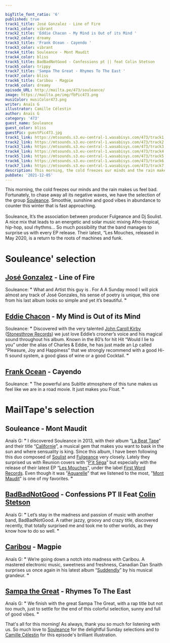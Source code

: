 ```yaml
---

bigTitle_font_ratio: '6'
published: true
track1_title: José Gonzalez - Line of Fire
track1_color: vibrant
track2_title: 'Eddie Chacon - My Mind is Out of its Mind '
track2_color: dreamy
track3_title: 'Frank Ocean - Cayendo '
track3_color: vibrant
track4_title: Souleance - Mont Maudit
track4_color: bliss
track5_title: BadBadNotGood - Confessions pt || feat Colin Stetson
track5_color: trippy
track7_title: 'Sampa The Great - Rhymes To The East '
track7_color: bliss
track6_title: Caribou - Magpie
track6_color: dreamy
episode_URL: http://mailta.pe/473/souleance/
image: https://mailta.pe/img/fbPic473.png
musiColor: musiColor473.png
writer: Anaïs G
illustrator: Camille Célestin
author: Anaïs G
category: '473'
guest_name: Souleance
guest_color: bliss
guestPic: guestPic473.jpg
track1_link: https://mtsounds.s3.eu-central-1.wasabisys.com/473/track1.mp3
track2_link: https://mtsounds.s3.eu-central-1.wasabisys.com/473/track2.mp3
track3_link: https://mtsounds.s3.eu-central-1.wasabisys.com/473/track3.mp3
track4_link: https://mtsounds.s3.eu-central-1.wasabisys.com/473/track4.mp3
track5_link: https://mtsounds.s3.eu-central-1.wasabisys.com/473/track5.mp3
track6_link: https://mtsounds.s3.eu-central-1.wasabisys.com/473/track6.mp3
track7_link: https://mtsounds.s3.eu-central-1.wasabisys.com/473/track7.mp3
description: This morning, the cold freezes our minds and the rain makes us feel bad. Fortunately, to chase away all its negative waves, we have the selection of the group Souleance. Smoothie, sunshine and good vibes in abundance to counter this winter that is fast approaching.
pubDate: '2021-12-05'
---
```

 This morning, the cold freezes our minds and the rain makes us feel bad. Fortunately, to chase away all its negative waves, we have the selection of the group [Souleance](https://souleance.bandcamp.com/). Smoothie, sunshine and good vibes in abundance to counter this winter that is fast approaching.
<br><br>
Souleance, It’s the association between producer Fulgeance and Dj Soulist. A nice mix that leads to an energetic and solar music mixing Afro-tropical, hip-hop, soul rhythms... So much possibility that the band manages to surprise us with every EP release. Their latest, “Les Mouches, released in May 2020, is a return to the roots of machines and funk.



# Souleance' selection

## [José Gonzalez](http://jose-gonzalez.com/) - Line of Fire
Souleance: **"** What and Artist this guy is . For A A Sunday mood I will pick almost any track of José Gonzales, his sense of poetry is unique, this one from his last album looks so simple and yet it’s beautiful. **"** 

## [Eddie Chacon](https://eddiechacon.com/) - My Mind is Out of its Mind
Souleance: **"** Discovered with the very talented [John Caroll Kirby](https://johncarrollkirby.com/) ([Stonesthrow Records](https://www.stonesthrow.com/)) we just love Eddie’s crooner’s voice and his magical sound throughout his album. Known in the 80’s for hit Hit “Would I lie to you” under the alias of Charles & Eddie, he has just made an Lp called “Pleasure, Joy and Happiness” that we strongly recommend with a good Hi-fi sound system, a good glass of wine or a good Cocktail. **"** 

## [Frank Ocean](https://blonded.co/) - Cayendo
Souleance: **"** The powerful ans Subltle atmosphere of this tune makes us feel like we are in a road movie. It just makes you Float. **"** 


# MailTape's selection

## Souleance - Mont Maudit
Anaïs G: **"** I discovered Souleance in 2013, with their album “[La Beat Tape](https://souleance.bandcamp.com/album/la-beat-tape)” and their title “[Californie](https://souleance.bandcamp.com/album/la-beat-tape)”, a musical gem that makes you want to bask in the sun and where sensuality is king. Since this album, I have been following this duo composed of [Soulist](https://www.facebook.com/soulistofficial/) and [Fulgeance](https://www.facebook.com/fulgeancebeats/) very closely. Lately they surprised us with Reunion covers with “[P’it Séga](https://souleance.bandcamp.com/album/pti-sega-ep)” but especially with the release of their latest EP “[Les Mouches](https://souleance.bandcamp.com/album/les-mouches)”, under the label [First Word Records](http://www.firstwordrecords.com/). Even though it was "[Aquarelle](https://souleance.bandcamp.com/album/les-mouches)" that we listened to the most, "[Mont Maudit](https://souleance.bandcamp.com/album/les-mouches)" is one of my favorites. **"** 

## [BadBadNotGood](https://badbadnotgood.bandcamp.com/) - Confessions PT II Feat [Colin Stetson](https://www.colinstetson.com/)
Anaïs G: **"** Let’s stay in the madness and passion of music with another band, BadBadNotGood. A rather jazzy, groovy and crazy title, discovered recently, that totally surprised me and took me to other worlds, as they know how to do so well. **"** 

## [Caribou](https://soundcloud.com/caribouband) - Magpie 
Anaïs G: **"** We’re going down a notch into madness with Caribou. A mastered electronic music, sweetness and freshness, Canadian Dan Snaith surprises us once again in his latest album “[Suddendly](https://soundcloud.com/caribouband/sets/suddenly-47811653)” by his musical grandeur. **"** 

##  [Sampa the Great](https://www.sampathegreat.com/) - Rhymes To The East 
Anaïs G: **"** We finish with the great Sampa The Great, with a rap title but not too much, just to settle for the end of this colorful selection, sunny and full of good vibes. **"** 

That's all for this morning! As always, thank you so much for listening with us. So much love to [Souleance](https://souleance.bandcamp.com/) for the delightful Sunday selections and to [Camille Célestin](https://camillecelestin.com/) for this episode's brilliant illustration.
